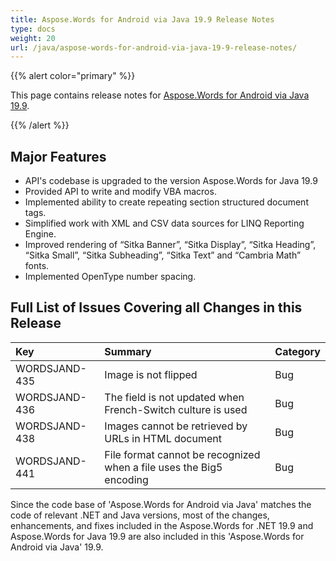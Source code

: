 ```yaml
---
title: Aspose.Words for Android via Java 19.9 Release Notes
type: docs
weight: 20
url: /java/aspose-words-for-android-via-java-19-9-release-notes/
---
```


{{% alert color="primary" %}} 

This page contains release notes for [Aspose.Words for Android via Java 19.9](https://repository.aspose.com/webapp/#/artifacts/browse/tree/General/repo/com/aspose/aspose-words/19.9).

{{% /alert %}} 

## **Major Features**

- API's codebase is upgraded to the version Aspose.Words for Java 19.9
- Provided API to write and modify VBA macros.
- Implemented ability to create repeating section structured document tags.
- Simplified work with XML and CSV data sources for LINQ Reporting Engine.
- Improved rendering of “Sitka Banner”, “Sitka Display”, “Sitka Heading”, “Sitka Small”, “Sitka Subheading”, “Sitka Text” and “Cambria Math” fonts.
- Implemented OpenType number spacing.

## **Full List of Issues Covering all Changes in this Release**

|Key|Summary|Category|
| :- | :- | :- |
|WORDSJAND-435|Image is not flipped|Bug|
|WORDSJAND-436|The field is not updated when French-Switch culture is used|Bug|
|WORDSJAND-438|Images cannot be retrieved by URLs in HTML document|Bug|
|WORDSJAND-441|File format cannot be recognized when a file uses the Big5 encoding|Bug|




Since the code base of 'Aspose.Words for Android via Java' matches the code of relevant .NET and Java versions, most of the changes, enhancements, and fixes included in the Aspose.Words for .NET 19.9 and Aspose.Words for Java 19.9 are also included in this 'Aspose.Words for Android via Java' 19.9.
